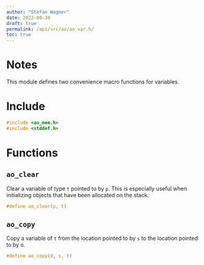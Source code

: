 ```yaml
---
author: "Stefan Wagner"
date: 2022-08-30
draft: true
permalink: /api/src/ao/ao_var.h/
toc: true
---
```


# Notes

This module defines two convenience macro functions for variables.

# Include

```c
#include <ao_mem.h>
#include <stddef.h>
```

# Functions

## `ao_clear`

Clear a variable of type `t` pointed to by `p`. This is especially useful when initializing objects that have been allocated on the stack.

```c
#define ao_clear(p, t)
```

## `ao_copy`

Copy a variable of `t` from the location pointed to by `s` to the location pointed to by `d`.

```c
#define ao_copy(d, s, t)
```
